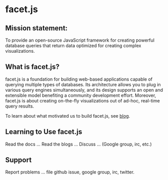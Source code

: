 # facet.js

## Mission statement:

To provide an open-source JavaScript framework for creating powerful database queries that return data optimized for
creating complex visualizations.

## What is facet.js?
facet.js is a foundation for building web-based applications capable of querying multiple types of databases.
Its architecture allows you to plug in various query engines simultaneously, and its design supports an open and
extensible model benefiting a community development effort. Moreover, facet.js is about creating on-the-fly
visualizations out of ad-hoc, real-time query results.

To learn about what motivated us to build facet.js, see [blog](/blog).

## Learning to Use facet.js
Read the docs ...
Read the blogs ...
Discuss ... (Google group, irc, etc.)

## Support
Report problems ... file github issue, google group, irc, twitter.
